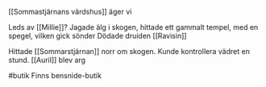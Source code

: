 [[Sommastjärnans värdshus]] äger vi

Leds av [[Millie]]?
Jagade älg i skogen, hittade ett gammalt tempel, med en spegel, vilken gick sönder
Dödade druiden [[Ravisin]]

Hittade [[Sommarstjärnan]] norr om skogen. Kunde kontrollera vädret en stund. [[Auril]] blev arg

#butik
Finns bensnide-butik